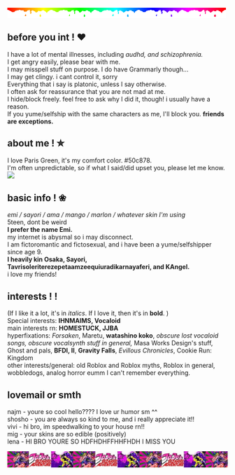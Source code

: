 ![](rainbow.gif)

## before you int ! ❤︎
I have a lot of mental illnesses, including *audhd, and schizophrenia.*<br/>
I get angry easily, please bear with me.<br/>
I may misspell stuff on purpose. I do have Grammarly though...<br/>
I may get clingy. i cant control it, sorry<br/>
Everything that i say is platonic, unless I say otherwise.<br/>
I often ask for reassurance that you are not mad at me.<br/>
I hide/block freely. feel free to ask why I did it, though! i usually have a reason.<br/>
If you yume/selfship with the same characters as me, I'll block you. **friends are exceptions.** 

## about me ! ✮

I love Paris Green, it's my comfort color. #50c878.<br/>
I'm often unpredictable, so if what I said/did upset you, please let me know. ![](https://files.catbox.moe/jxd0c1.png)<br/>

## basic info ! ❀

*emi / sayori / ama / mango / marlon / whatever skin I'm using*<br/>
5teen, dont be weird<br/>
**I prefer the name Emi.**<br/>
my internet is abysmal so i may disconnect.<br/>
I am fictoromantic and fictosexual, and i have been a yume/selfshipper since age 9.<br/>
**I heavily kin Osaka, Sayori, Tavrisoleriterezepetaamzeequiuradikarnayaferi, and KAngel.**<br/>
i love my friends!


## interests ! !
(If I like it a lot, it's in *italics*. If I love it, then it's in **bold**. )<br/>
Special interests: **IHNMAIMS, Vocaloid**<br/>
main interests rn: **HOMESTUCK, JJBA**<br/>
hyperfixations: *Forsaken*, Maretu, **watashino koko**, *obscure lost vocaloid songs, obscure vocalsynth stuff in general,* Masa Works Design's stuff, Ghost and pals, **BFDI, II**, **Gravity Falls**, *Evillous Chronicles*, Cookie Run: Kingdom<br/>
other interests/general: old Roblox and Roblox myths, Roblox in general, wobbledogs, analog horror eumm I can't remember everything.

## lovemail or smth
najm - youre so cool hello???? I love ur humor sm ^^<br/>
shosho - you are always so kind to me, and i really appreciate it!!<br/>
vivi - hi bro, im speedwalking to your house rn!!<br/>
mig - your skins are so edible (positively)<br/>
lena - HI BRO YOURE SO HDFHDHFFHHFHDH I MISS YOU<br/>

![](tumblr_8ea59acfbb2a37b3b7e791b98e135199_372bc6d7_1280.png)



